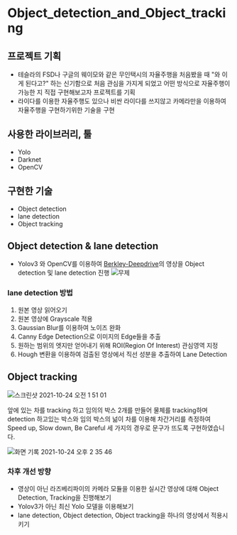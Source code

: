# Object_detection_and_Object_tracking


## 프로젝트 기획
- 테슬라의 FSD나 구글의 웨이모와 같은 무인택시의 자율주행을 처음봤을 때 "와 이게 된다고?" 하는 신기함으로 처음 관심을 가지게 되었고 어떤 방식으로 자율주행이 가능한 지 직접 구현해보고자 프로젝트를 기획
- 라이다를 이용한 자율주행도 있으나 비싼 라이다를 쓰지않고 카메라만을 이용하여 자율주행을 구현하기위한 기술을 구현

## 사용한 라이브러리, 툴
- Yolo
- Darknet
- OpenCV

## 구현한 기술
- Object detection
- lane detection
- Object tracking

## Object detection & lane detection
- Yolov3 와 OpenCV를 이용하여 [Berkley-Deepdrive]('https://bdd-data.berkeley.edu')의 영상을 Object detection 및 lane detection 진행
![무제](https://user-images.githubusercontent.com/75903850/138563909-15400aad-c3a6-4808-8af2-42cc770fc5c4.gif)

### lane detection 방법
1. 원본 영상 읽어오기
2. 원본 영상에 Grayscale 적용
3. Gaussian Blur를 이용하여 노이즈 완화
4. Canny Edge Detection으로 이미지의 Edge들을 추출
5. 원하는 범위의 엣지만 얻어내기 위해 ROI(Region Of Interest) 관심영역 지정
6. Hough 변환을 이용하여 검출된 영상에서 직선 성분을 추출하여 Lane Detection

## Object tracking
![스크린샷 2021-10-24 오전 1 51 01](https://user-images.githubusercontent.com/75903850/138564923-0cef1a84-2cd9-4b60-87d1-4c1d47cd2904.png)

앞에 있는 차를 tracking 하고 임의의 박스 2개를 만들어 물체를 tracking하며 detection 하고있는 박스와 임의 박스의 넒이 차를 이용해 차간거리를 측정하여
Speed up, Slow down, Be Careful 세 가지의 경우로 문구가 뜨도록 구현하였습니다.

![화면 기록 2021-10-24 오후 2 35 46](https://user-images.githubusercontent.com/75903850/138582296-7a6f03d0-6994-436c-9dd1-dd98a5a5d480.gif)

### 차후 개선 방향
- 영상이 아닌 라즈베리파이의 카메라 모듈을 이용한 실시간 영상에 대해 Object Detection, Tracking을 진행해보기
- Yolov3가 아닌 최신 Yolo 모델을 이용해보기
- lane detection, Object detection, Object tracking을 하나의 영상에서 적용시키기
